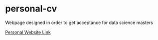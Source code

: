 # personal-cv
<p>Webpage designed in order to get acceptance for data science masters</p>
<a href="https://bada-mobolaji.herokuapp.com/" target="_blank"> Personal Website Link</a> 
